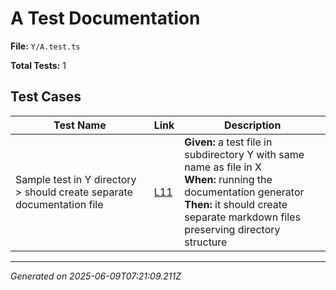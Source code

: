 # A Test Documentation

**File:** `Y/A.test.ts`

**Total Tests:** 1

## Test Cases

| Test Name | Link | Description |
|-----------|------|-------------|
| Sample test in Y directory > should create separate documentation file | [L11](src/test/Y/A.test.ts#L11) | **Given:** a test file in subdirectory Y with same name as file in X<br>**When:** running the documentation generator<br>**Then:** it should create separate markdown files preserving directory structure |

---
*Generated on 2025-06-09T07:21:09.211Z*
